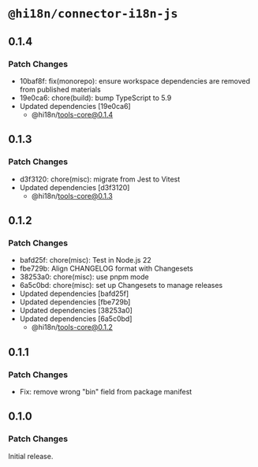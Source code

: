 # `@hi18n/connector-i18n-js`

## 0.1.4

### Patch Changes

- 10baf8f: fix(monorepo): ensure workspace dependencies are removed from published materials
- 19e0ca6: chore(build): bump TypeScript to 5.9
- Updated dependencies [19e0ca6]
  - @hi18n/tools-core@0.1.4

## 0.1.3

### Patch Changes

- d3f3120: chore(misc): migrate from Jest to Vitest
- Updated dependencies [d3f3120]
  - @hi18n/tools-core@0.1.3

## 0.1.2

### Patch Changes

- bafd25f: chore(misc): Test in Node.js 22
- fbe729b: Align CHANGELOG format with Changesets
- 38253a0: chore(misc): use pnpm mode
- 6a5c0bd: chore(misc): set up Changesets to manage releases
- Updated dependencies [bafd25f]
- Updated dependencies [fbe729b]
- Updated dependencies [38253a0]
- Updated dependencies [6a5c0bd]
  - @hi18n/tools-core@0.1.2

## 0.1.1

### Patch Changes

- Fix: remove wrong "bin" field from package manifest

## 0.1.0

### Patch Changes

Initial release.
